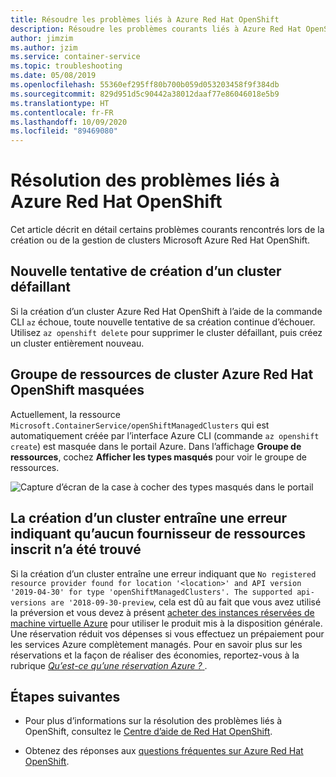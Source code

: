 ```yaml
---
title: Résoudre les problèmes liés à Azure Red Hat OpenShift
description: Résoudre les problèmes courants liés à Azure Red Hat OpenShift
author: jimzim
ms.author: jzim
ms.service: container-service
ms.topic: troubleshooting
ms.date: 05/08/2019
ms.openlocfilehash: 55360ef295ff80b700b059d053203458f9f384db
ms.sourcegitcommit: 829d951d5c90442a38012daaf77e86046018e5b9
ms.translationtype: HT
ms.contentlocale: fr-FR
ms.lasthandoff: 10/09/2020
ms.locfileid: "89469080"
---
```

# <a name="troubleshooting-for-azure-red-hat-openshift"></a>Résolution des problèmes liés à Azure Red Hat OpenShift

Cet article décrit en détail certains problèmes courants rencontrés lors de la création ou de la gestion de clusters Microsoft Azure Red Hat OpenShift.

## <a name="retrying-the-creation-of-a-failed-cluster"></a>Nouvelle tentative de création d’un cluster défaillant

Si la création d’un cluster Azure Red Hat OpenShift à l’aide de la commande CLI `az` échoue, toute nouvelle tentative de sa création continue d’échouer.
Utilisez `az openshift delete` pour supprimer le cluster défaillant, puis créez un cluster entièrement nouveau.

## <a name="hidden-azure-red-hat-openshift-cluster-resource-group"></a>Groupe de ressources de cluster Azure Red Hat OpenShift masquées

Actuellement, la ressource `Microsoft.ContainerService/openShiftManagedClusters` qui est automatiquement créée par l’interface Azure CLI (commande `az openshift create`) est masquée dans le portail Azure. Dans l’affichage **Groupe de ressources**, cochez **Afficher les types masqués** pour voir le groupe de ressources.

![Capture d’écran de la case à cocher des types masqués dans le portail](./media/aro-portal-hidden-type.png)

## <a name="creating-a-cluster-results-in-error-that-no-registered-resource-provider-found"></a>La création d’un cluster entraîne une erreur indiquant qu’aucun fournisseur de ressources inscrit n’a été trouvé

Si la création d’un cluster entraîne une erreur indiquant que `No registered resource provider found for location '<location>' and API version '2019-04-30' for type 'openShiftManagedClusters'. The supported api-versions are '2018-09-30-preview`, cela est dû au fait que vous avez utilisé la préversion et vous devez à présent [acheter des instances réservées de machine virtuelle Azure](https://aka.ms/openshift/buy) pour utiliser le produit mis à la disposition générale. Une réservation réduit vos dépenses si vous effectuez un prépaiement pour les services Azure complètement managés. Pour en savoir plus sur les réservations et la façon de réaliser des économies, reportez-vous à la rubrique [*Qu’est-ce qu’une réservation Azure ?* ](../cost-management-billing/reservations/save-compute-costs-reservations.md).

## <a name="next-steps"></a>Étapes suivantes

- Pour plus d’informations sur la résolution des problèmes liés à OpenShift, consultez le [Centre d’aide de Red Hat OpenShift](https://help.openshift.com/).

- Obtenez des réponses aux [questions fréquentes sur Azure Red Hat OpenShift](openshift-faq.md).